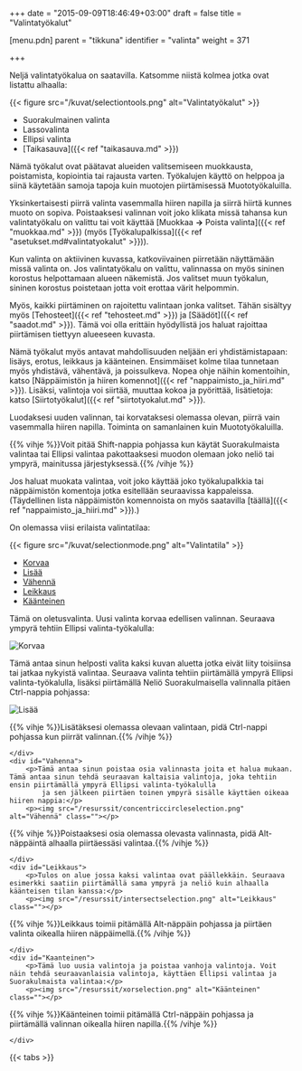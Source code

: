 +++
date = "2015-09-09T18:46:49+03:00"
draft = false
title = "Valintatyökalut"

[menu.pdn]
	parent = "tikkuna"
	identifier = "valinta"
	weight = 371

+++

Neljä valintatyökalua on saatavilla. Katsomme niistä kolmea jotka ovat listattu alhaalla:

{{< figure src="/kuvat/selectiontools.png" alt="Valintatyökalut" >}}	

*	Suorakulmainen valinta
*	Lassovalinta
*	Ellipsi valinta
*	[Taikasauva]({{< ref "taikasauva.md" >}})

Nämä työkalut ovat päätavat alueiden valitsemiseen muokkausta, poistamista, kopiointia tai rajausta varten. Työkalujen käyttö on helppoa ja siinä käytetään samoja tapoja kuin
muotojen piirtämisessä Muototyökaluilla.

Yksinkertaisesti piirrä valinta vasemmalla hiiren napilla ja siirrä hiirtä kunnes muoto on sopiva. Poistaaksesi valinnan voit joko klikata missä tahansa kun valintatyökalu 
on valittu tai voit käyttää [Muokkaa **&rarr;** Poista valinta]({{< ref "muokkaa.md" >}}) (myös [Työkalupalkissa]({{< ref "asetukset.md#valintatyokalut" >}})).</p>

Kun valinta on aktiivinen kuvassa, katkoviivainen piirretään näyttämään missä valinta on. Jos valintatyökalu on valittu, valinnassa on myös sininen korostus helpottamaan 
alueen näkemistä. Jos valitset muun työkalun, sininen korostus poistetaan jotta voit erottaa värit helpommin.

Myös, kaikki piirtäminen on rajoitettu valintaan jonka valitset. Tähän sisältyy myös [Tehosteet]({{< ref "tehosteet.md" >}}) ja [Säädöt]({{< ref "saadot.md" >}}). 
Tämä voi olla erittäin hyödyllistä jos haluat rajoittaa piirtämisen tiettyyn alueeseen kuvasta.

Nämä työkalut myös antavat mahdollisuuden neljään eri yhdistämistapaan: lisäys, erotus, leikkaus ja käänteinen. Ensimmäiset kolme tilaa tunnetaan myös yhdistävä, vähentävä, 
ja poissulkeva. Nopea ohje näihin komentoihin, katso [Näppäimistön ja hiiren komennot]({{< ref "nappaimisto_ja_hiiri.md" >}}). Lisäksi, valintoja voi siirtää, muuttaa kokoa 
ja pyörittää, lisätietoja: katso [Siirtotyökalut]({{< ref "siirtotyokalut.md" >}}).

Luodaksesi uuden valinnan, tai korvataksesi olemassa olevan, piirrä vain vasemmalla hiiren napilla. Toiminta on samanlainen kuin Muototyökaluilla.

{{% vihje %}}Voit pitää Shift-nappia pohjassa kun käytät Suorakulmaista valintaa tai Ellipsi valintaa pakottaaksesi muodon olemaan joko neliö tai ympyrä, mainitussa järjestyksessä.{{% /vihje %}}

Jos haluat muokata valintaa, voit joko käyttää joko työkalupalkkia tai näppäimistön komentoja jotka esitellään seuraavissa kappaleissa. (Täydellinen lista näppäimistön komennoista 
on myös saatavilla [täällä]({{< ref "nappaimisto_ja_hiiri.md" >}}).)

On olemassa viisi erilaista valintatilaa:

{{< figure src="/kuvat/selectionmode.png" alt="Valintatila" >}}	

<div id="tabs">
	<ul>
		<li><a href="#Korvaa">Korvaa</a></li>
		<li><a href="#Lisaa">Lisää</a></li>
		<li><a href="#Vahenna">Vähennä</a></li>
		<li><a href="#Leikkaus">Leikkaus</a></li>
		<li><a href="#Kaanteinen">Käänteinen</a></li>
	</ul>
	<div id="Korvaa">
		<p>Tämä on oletusvalinta. Uusi valinta korvaa edellisen valinnan. Seuraava ympyrä tehtiin Ellipsi valinta-työkalulla:</p>
		<p><img src="/resurssit/circleselection.png" alt="Korvaa" class=""></p>
	</div>
	<div id="Lisaa">
		<p>Tämä antaa sinun helposti valita kaksi kuvan aluetta jotka eivät liity toisiinsa tai jatkaa nykyistä valintaa. Seuraava valinta tehtiin piirtämällä ympyrä Ellipsi valinta-työkalulla, 
			lisäksi piirtämällä Neliö Suorakulmaisella valinnalla pitäen Ctrl-nappia pohjassa:</p>
		<p><img src="/resurssit/circlesquareselection.png" alt="Lisää" class=""></p>
		
{{% vihje %}}Lisätäksesi olemassa olevaan valintaan, pidä Ctrl-nappi pohjassa kun piirrät valinnan.{{% /vihje %}}
		
	</div>
	<div id="Vahenna">
		<p>Tämä antaa sinun poistaa osia valinnasta joita et halua mukaan. Tämä antaa sinun tehdä seuraavan kaltaisia valintoja, joka tehtiin ensin piirtämällä ympyrä Ellipsi valinta-työkalulla 
			ja sen jälkeen piirtäen toinen ympyrä sisälle käyttäen oikeaa hiiren nappia:</p>
		<p><img src="/resurssit/concentriccircleselection.png" alt="Vähennä" class=""></p>
		
{{% vihje %}}Poistaaksesi osia olemassa olevasta valinnasta, pidä Alt-näppäintä alhaalla piirtäessäsi valintaa.{{% /vihje %}}
		
	</div>
	<div id="Leikkaus">
		<p>Tulos on alue jossa kaksi valintaa ovat päällekkäin. Seuraava esimerkki saatiin piirtämällä sama ympyrä ja neliö kuin alhaalla käänteisen tilan kanssa:</p>
		<p><img src="/resurssit/intersectselection.png" alt="Leikkaus" class=""></p>
		
{{% vihje %}}Leikkaus toimii pitämällä Alt-näppäin pohjassa ja piirtäen valinta oikealla hiiren näppäimellä.{{% /vihje %}}
		
	</div>
	<div id="Kaanteinen">
		<p>Tämä luo uusia valintoja ja poistaa vanhoja valintoja. Voit näin tehdä seuraavanlaisia valintoja, käyttäen Ellipsi valintaa ja Suorakulmaista valintaa:</p>
		<p><img src="/resurssit/xorselection.png" alt="Käänteinen" class=""></p>
		
{{% vihje %}}Käänteinen toimii pitämällä Ctrl-näppäin pohjassa ja piirtämällä valinnan oikealla hiiren napilla.{{% /vihje %}}
		
	</div>
</div>

{{< tabs >}}

